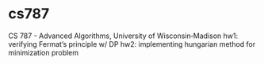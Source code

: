 # cs787
CS 787 - Advanced Algorithms, University of Wisconsin‑Madison
hw1: verifying Fermat’s principle w/ DP
hw2: implementing hungarian method for minimization problem
